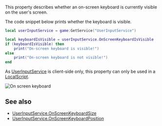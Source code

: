 This property describes whether an on-screen keyboard is currently visible on the user's screen.

The code snippet below prints whether the keyboard is visible.

```Lua
local userInputService = game:GetService("UserInputService")

local keyboardIsVisible = userInputService.OnScreenKeyboardIsVisible
if (keyboardIsVisible) then
	print("On-screen keyboard is visible!")
else
	print("On-screen keyboard is not visible!")
end
``` 

As [UserInputService](https://developer.roblox.com/en-us/api-reference/class/UserInputService) is client-side only, this property can only be used in a [LocalScript](https://developer.roblox.com/en-us/api-reference/class/LocalScript).

![On screen keyboard](https://developer.roblox.com/assets/5bce5dd5edb71a1476d19609/ClientKeyboard.png)

See also
--------

*   [UserInputService.OnScreenKeyboardSize](https://developer.roblox.com/en-us/api-reference/property/UserInputService/OnScreenKeyboardSize)
*   [UserInputService.OnScreenKeyboardPosition](https://developer.roblox.com/en-us/api-reference/property/UserInputService/OnScreenKeyboardPosition)